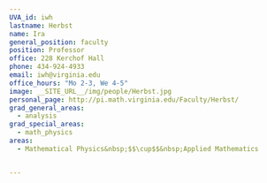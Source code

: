 ```yaml
---
UVA_id: iwh
lastname: Herbst
name: Ira
general_position: faculty
position: Professor
office: 228 Kerchof Hall
phone: 434-924-4933
email: iwh@virginia.edu
office_hours: "Mo 2-3, We 4-5"
image: __SITE_URL__/img/people/Herbst.jpg
personal_page: http://pi.math.virginia.edu/Faculty/Herbst/
grad_general_areas:
  - analysis
grad_special_areas:
  - math_physics
areas:
  - Mathematical Physics&nbsp;$$\cup$$&nbsp;Applied Mathematics


---
```

